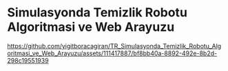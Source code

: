 # Simulasyonda Temizlik Robotu Algoritmasi ve Web Arayuzu

https://github.com/yigitboracagiran/TR_Simulasyonda_Temizlik_Robotu_Algoritmasi_ve_Web_Arayuzu/assets/111417887/bf8bb40a-8892-492e-8b2d-298c19551939

